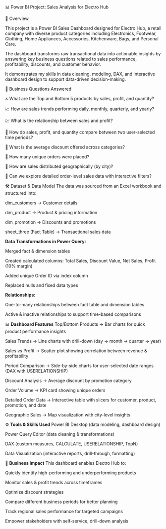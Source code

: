 📊 Power BI Project:
Sales Analysis for Electro Hub

📌 Overview

This project is a Power BI Sales Dashboard designed for Electro Hub, a retail company with diverse product categories including Electronics, Footwear, Clothing, Home Appliances, Accessories, Kitchenware, Bags, and Personal Care.

The dashboard transforms raw transactional data into actionable insights by answering key business questions related to sales performance, profitability, discounts, and customer behavior.

It demonstrates my skills in data cleaning, modeling, DAX, and interactive dashboard design to support data-driven decision-making.

🎯 Business Questions Answered

🔝 What are the Top and Bottom 5 products by sales, profit, and quantity?

📈 How are sales trends performing daily, monthly, quarterly, and yearly?

💹 What is the relationship between sales and profit?

🔄 How do sales, profit, and quantity compare between two user-selected time periods?

🎁 What is the average discount offered across categories?

🛒 How many unique orders were placed?

🧭 How are sales distributed geographically (by city)?

📑 Can we explore detailed order-level sales data with interactive filters?

🛠 Dataset & Data Model
The data was sourced from an Excel workbook and structured into:

dim_customers → Customer details

dim_product → Product & pricing information

dim_promotion → Discounts and promotions

sheet_three (Fact Table) → Transactional sales data

**Data Transformations in Power Query:**

Merged fact & dimension tables

Created calculated columns: Total Sales, Discount Value, Net Sales, Profit (10% margin)

Added unique Order ID via index column

Replaced nulls and fixed data types

**Relationships:**

One-to-many relationships between fact table and dimension tables

Active & inactive relationships to support time-based comparisons

📊 **Dashboard Features**
Top/Bottom Products → Bar charts for quick product performance insights

Sales Trends → Line charts with drill-down (day → month → quarter → year)

Sales vs Profit → Scatter plot showing correlation between revenue & profitability

Period Comparison → Side-by-side charts for user-selected date ranges (DAX with USERELATIONSHIP)

Discount Analysis → Average discount by promotion category

Order Volume → KPI card showing unique orders

Detailed Order Data → Interactive table with slicers for customer, product, promotion, and date

Geographic Sales → Map visualization with city-level insights

⚙️ **Tools & Skills Used**
Power BI Desktop (data modeling, dashboard design)

Power Query Editor (data cleaning & transformations)

DAX (custom measures, CALCULATE, USERELATIONSHIP, TopN)

Data Visualization (interactive reports, drill-through, formatting)

🚀 **Business Impact**
This dashboard enables Electro Hub to:

Quickly identify high-performing and underperforming products

Monitor sales & profit trends across timeframes

Optimize discount strategies

Compare different business periods for better planning

Track regional sales performance for targeted campaigns

Empower stakeholders with self-service, drill-down analysis
 
